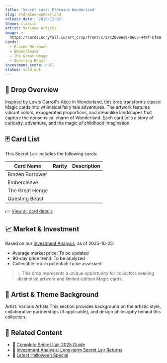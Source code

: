 ```yaml
---
title: 'Secret Lair: Eldraine Wonderland'
slug: eldraine-wonderland
release_date: '2019-12-02'
theme: classic
artist: Various Artists
image: >-
  https://cards.scryfall.io/art_crop/front/c/2/c2089ec9-0665-448f-bfe9-d181de127814.jpg?1616182088
cards:
  - Brazen Borrower
  - Embercleave
  - The Great Henge
  - Questing Beast
investment_score: null
status: sold_out
---
```


## 💠 Drop Overview
Inspired by Lewis Carroll's Alice in Wonderland, this drop transforms classic Magic cards into whimsical fairy tale adventures. The artwork features vibrant colors, exaggerated proportions, and dreamlike landscapes that capture the nonsensical charm of Wonderland. Each card tells a story of curiosity, adventure, and the magic of childhood imagination.

## 🃏 Card List
This Secret Lair includes the following cards:

| Card Name | Rarity | Description |
|-----------|---------|-------------|
| Brazen Borrower |  |  |
| Embercleave |  |  |
| The Great Henge |  |  |
| Questing Beast |  |  |

👉 [View all card details](/cards?drop=eldraine-wonderland)

## 📈 Market & Investment
Based on our [Investment Analysis](/investment/eldraine-wonderland), as of 2025-10-25:
- Average market price: To be updated
- 90-day price trend: To be analyzed
- Collectible return potential: To be assessed

> 💡 This drop represents a unique opportunity for collectors seeking distinctive artwork and limited-edition Magic cards.

## 🎨 Artist & Theme Background
Artist: Various Artists
This section provides background on the artistic style, collaborative partnerships (if applicable), and design philosophy behind this collection.

## 🔗 Related Content
- 📰 [Complete Secret Lair 2025 Guide](/news/secret-lair-2025-complete-guide)
- 💼 [Investment Analysis: Long-term Secret Lair Returns](/investment)
- 🎃 [Latest Halloween Special](/drops/secret-scare-superdrop-2025)
